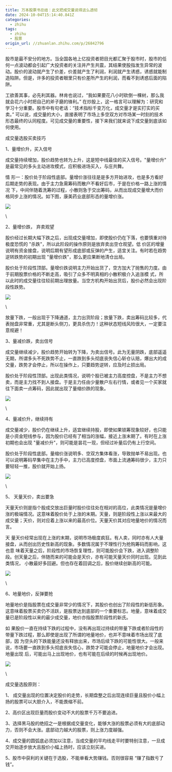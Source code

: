 ```yaml
---
title: 万本股票书总结：此文把成交量说得这么透彻
date: 2024-10-04T15:14:40.841Z
categories:
  - zhihu
tags:
  - zhihu
  - 股票
origin_url: //zhuanlan.zhihu.com/p/26842796
---
```

股市是最不安分的地方。当全国各地上亿投资者把目光都汇聚于股市时，股市的任何一点波动都会引起广大投资者的关注并产生共震，其结果使股指发生异常的波动。股价的波动就产生了价差，价差就产生了利润，利润就产生诱惑，诱惑就能制造陷阱。但是，许多的投资者眼里只有价差所产生的利润，而看不到诱惑后面的陷阱。

工欲善其事，必先利其器。林肯也说过，“我如果要花八小时砍倒一棵树，那么我就会花六小时把自己的斧子磨的锋利。” 在炒股上，这一格言可以理解为：研究和学习十分重要。股市中有句老话：“技术指标千变万化，成交量才是实打实的买卖。” 可以说，成交量的大小，直接表明了市场上多空双方对市场某一时刻的技术形态最终的认同程度。可见成交量的重要性，接下来我们就来说下成交量到底该如何使用。

成交量选股买卖技巧

1、量增价升，买入信号

成交量持续增加，股价趋势也转为上升，这是短中线最佳的买入信号。"量增价升" 是最常见的多头主动进攻模式，应积极进场买入，与庄共舞。

情 形一：股价处于阶段性底部。量增价涨往往是是多方开始进攻，也是多方看好后期走势的表现。由于主力急需筹码而散户不看好后市，于是在价格一路上涨的情况 下，中间伴随着洗筹的过程，小散则急于交出筹码，从而出现成交量增大而价格同步上涨的情况。如下图，康美药业底部形态的量增价涨。

![](https://pica.zhimg.com/v2-ad3cfe67f862a1c7908436a5026f3fac_b.png)

\


2、量增价跌， 弃卖观望

股价经过长期大幅下跌之后，出现成交量增加，即使股价仍在下落，也要慎重对待极度恐慌的 "杀跌"，所以此阶段的操作原则是放弃卖出空仓观望。低 价区的增量说明有资金接盘，说明后期有望形成底部或反弹的产生，适宜关注。有时若在趋势逆转跌势的初期出现 "量增价跌"，那么更应果断地清仓出局。

股价处于阶段性顶部。量增价跌说明主力开始出货了，空方加大了抛售的力度。由于前期股票价格的不断走高，吸引了众多不明真相的小散积极介入追涨模 式，所以此时的成交量往往较前期出理放量。当空方机构开始出货后，股价必然会出现阶段性跌势。

![](https://pic3.zhimg.com/v2-3afb212310b8655c7135d6eacc7368b4_b.png)

\


放量下跌，一般出现于下降通道，主力出货阶段；放量下跌，卖出筹码比较多，代表抛盘非常重，尤其是断头侧刀，更具杀伤力！这种状态短线风险很大，一定要注意规避！

3、量减价跌，卖出信号

成交量继续减少，股价趋势开始转为下降，为卖出信号。此为无量阴跌，底部遥遥无期，所谓多头不死跌势不止，一直跌到多头彻底丧失信心斩仓认赔，爆出大的成交量，跌势才会停止，所以在操作上，只要趋势逆转，应及时止损出局。

股价处于阶段性顶部。出现此类情况，说明个股已被主力高度控盘，不是主力不想卖，而是主力找不到人接盘。于是主力任由少量散户左右行情，或者见一个买家就往下面卖一点筹码，因此就出现了量缩价跌的现象。

![](https://pic2.zhimg.com/v2-1615b252d523f42ed57ef0e701bb0605_b.png)

\


4、量减价升，继续持有

成交量减少，股价仍在继续上升，适宜继续持股，即使如果锁筹现象较好，也只能是小资金短线参与，因为股价已经有了相当的涨幅，接近上涨末期了。有时在上涨初期也会出现 "量减价升"，则可能是昙花一现，但经过补量后仍有上行空间。

股价处于阶段性底部。量缩价涨说明多、空双方集体看涨，导致抛单不易出现。也可以说明筹码早集中在主力手中，主力已高度控盘，市面上流通筹码很少，主力只要轻轻一推，股价就开始上扬。

![](https://pic4.zhimg.com/v2-2eb9acfce96409db1857cd0740b43eff_b.png)

\


5、 天量天价，卖出要急

天量天价则是指个股成交放出巨量时股价往往处在相对的高位，此类情况是量增价涨的极端情况。这意味着股价处于上涨的末期。天量，则是阶段性上涨以来最大的成交量；天价，则对应着上涨以来的最高价位。天量天价其对应地量地价的情况而言。

天 量天价经常出现在上涨的末期，说明市场极度疯狂。有人卖，同时亦有人大量接盘，从而创出历史性新高的现象。多数情况属于不理性行为抢购筹码而影响，这也意 味着天量之后，阶段性的市场恢复理性，则可能股价会下跌，进入调整阶段。创天量之后，伴随而来的可能会是天价，亦有可能天量天价同时出现。见到此类情况， 小散最好多回避。但也存在着回调之后，股价继续创新高的可能。

![](https://pic2.zhimg.com/v2-f5ece905a9a8b6d3917eeaa1821abb29_b.png)

\


6、地量地价，反弹要抢

地量地价是指股票在成交量非常少的情况下，其股价也创出了阶段性的新低形象。这意味着股票买卖仍不活跃，是股票达到底部的一个重要标志。地量，意味着成交量已是阶段性以来的最少成交量，地价亦指股票阶段性的新氏。

如 果股价一直在持续下跌的过程中，没有再出现过持续的带量下跌或者阶段性的带量下跌过程，那么即使是出现了所谓的地量地价，也并不意味着市场出现了底部，因 为空头的下跌能量还没有释放出来，市场后续下跌的可能性很大。一般来说，市场要一直跌到多头彻底丧失信心，跌势才可能会停止，地量地价才会出现。地量出现 后，可能出马上出现地价，也有可能在后续的时候再出现地价。

![](https://pic2.zhimg.com/v2-fd5587a555a50a541817591a0ed4e94f_b.png)

\


成交量选股原则：

1、 成交量出现的位置决定股价的走势，长期盘整之后出现连续巨量且股价小幅上扬的股票可以大胆介入，不能畏缩不前。

2、高价区出现巨量而股价变动不大的股票千万不要追进。

3、选择黑马股的绝招之一是根据成交量变化，能够大涨的股票必须有大的底部动力，否则不会大涨。底部动力越大的股票，则上涨力度越强。

4、成交量的圆弧底必须加以注意，当成交量的平均线走平时要特别注意，一旦成交开始逐步放大且股价小幅上扬时，应该立刻买进。

5、股市中获利的关键在于选股，不能单看大势赚钱。否则很容易 “赚了指数亏了钱”。
